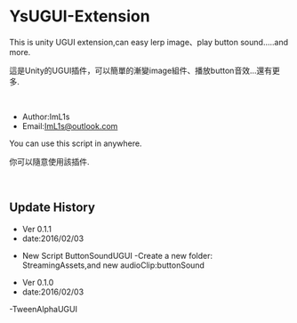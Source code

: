 # YsUGUI-Extension
This is unity UGUI extension,can easy lerp image、play button sound.....and more.

這是Unity的UGUI插件，可以簡單的漸變image組件、播放button音效...還有更多.

<br />

 * Author:ImL1s
 * Email:ImL1s@outlook.com
 
You can use this script in anywhere.

你可以隨意使用該插件.

<br />

## Update History
 * Ver 0.1.1
 * date:2016/02/03
 
  - New Script ButtonSoundUGUI
  -Create a new folder: StreamingAssets,and new audioClip:buttonSound


 * Ver 0.1.0
 * date:2016/02/03

  -TweenAlphaUGUI
